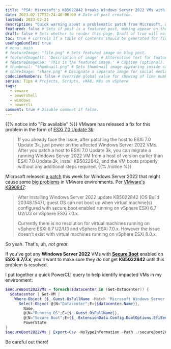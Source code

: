 ```yaml
---
title: "PSA: Microsoft's KB5022842 breaks Windows Server 2022 VMs with Secure Boot" # Title of the blog post.
date: 2023-02-17T12:24:48-06:00 # Date of post creation.
lastmod: 2023-02-21
description: "Quick warning about a problematic patch from Microsoft, and a PowerCLI script to expose the potential impact in your vSphere environment." # Description used for search engine.
featured: false # Sets if post is a featured post, making appear on the home page side bar.
draft: false # Sets whether to render this page. Draft of true will not be rendered.
toc: true # Controls if a table of contents should be generated for first-level links automatically.
usePageBundles: true
# menu: main
# featureImage: "file.png" # Sets featured image on blog post.
# featureImageAlt: 'Description of image' # Alternative text for featured image.
# featureImageCap: 'This is the featured image.' # Caption (optional).
# thumbnail: "thumbnail.png" # Sets thumbnail image appearing inside card on homepage.
# shareImage: "share.png" # Designate a separate image for social media sharing.
codeLineNumbers: false # Override global value for showing of line numbers within code block.
series: Tips # Projects, Scripts, vRA8, K8s on vSphere
tags:
  - vmware
  - powershell
  - windows
  - powercli
comment: true # Disable comment if false.
---
```

{{% notice info "Fix available" %}}
VMware has released a fix for this problem in the form of [ESXi 7.0 Update 3k](https://docs.vmware.com/en/VMware-vSphere/7.0/rn/vsphere-esxi-70u3k-release-notes.html#resolvedissues):
>  If you already face the issue, after patching the host to ESXi 7.0 Update 3k, just power on the affected Windows Server 2022 VMs. After you patch a host to ESXi 7.0 Update 3k, you can migrate a running Windows Server 2022 VM from a host of version earlier than ESXi 7.0 Update 3k, install KB5022842, and the VM boots properly without any additional steps required.
{{% /notice %}}

Microsoft released [a patch](https://msrc.microsoft.com/update-guide/releaseNote/2023-Feb) this week for Windows Server 2022 that might cause some [big problems](https://support.microsoft.com/en-gb/topic/february-14-2023-kb5022842-os-build-20348-1547-be155955-29f7-47c4-855c-34bd43895940#known-issues-in-this-update:~:text=Known%20issues%20in%20this%20update) in VMware environments. Per [VMware's KB90947](https://kb.vmware.com/s/article/90947):
> After installing Windows Server 2022 update KB5022842 (OS Build 20348.1547), guest OS can not boot up when virtual machine(s) configured with secure boot enabled running on vSphere ESXi 6.7 U2/U3 or vSphere ESXi 7.0.x.
>
> Currently there is no resolution for virtual machines running on vSphere ESXi 6.7 U2/U3 and vSphere ESXi 7.0.x. However the issue doesn't exist with virtual machines running on vSphere ESXi 8.0.x.

So yeah. That's, uh, *not great.*

If you've got any **Windows Server 2022** VMs with **[Secure Boot](https://docs.vmware.com/en/VMware-vSphere/7.0/com.vmware.vsphere.security.doc/GUID-898217D4-689D-4EB5-866C-888353FE241C.html)** enabled on **ESXi 6.7/7.x**, you'll want to make sure they *do not* get **KB5022842** until this problem is resolved.

I put together a quick PowerCLI query to help identify impacted VMs in my environment:
```powershell
$secureBoot2022VMs = foreach($datacenter in (Get-Datacenter)) {
  $datacenter | Get-VM |
    Where-Object {$_.Guest.OsFullName -Match 'Microsoft Windows Server 2022' -And $_.ExtensionData.Config.BootOptions.EfiSecureBootEnabled} |
      Select-Object @{N="Datacenter";E={$datacenter.Name}},
        Name,
        @{N="Running OS";E={$_.Guest.OsFullName}},
        @{N="Secure Boot";E={$_.ExtensionData.Config.BootOptions.EfiSecureBootEnabled}},
        PowerState
}
$secureBoot2022VMs | Export-Csv -NoTypeInformation -Path ./secureBoot2022VMs.csv
```

Be careful out there!
